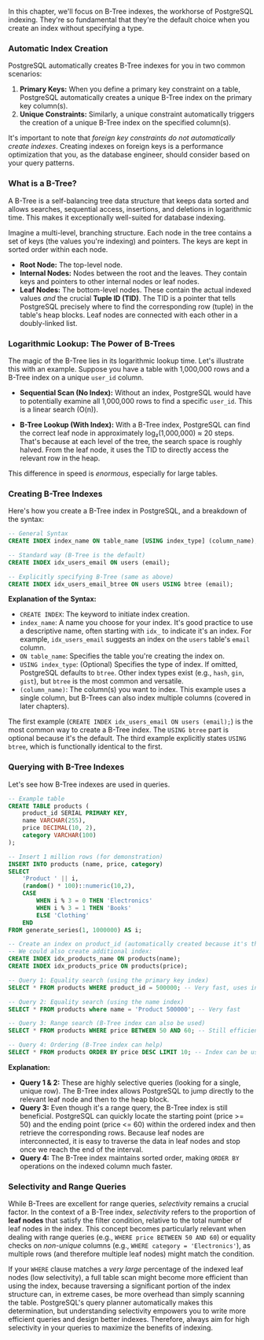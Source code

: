 In this chapter, we'll focus on B-Tree indexes, the workhorse of PostgreSQL indexing. They're so fundamental that they're the default choice when you create an index without specifying a type.

### Automatic Index Creation

PostgreSQL automatically creates B-Tree indexes for you in two common scenarios:

1.  **Primary Keys:** When you define a primary key constraint on a table, PostgreSQL automatically creates a unique B-Tree index on the primary key column(s).
2.  **Unique Constraints:** Similarly, a unique constraint automatically triggers the creation of a unique B-Tree index on the specified column(s).

It's important to note that _foreign key constraints do not automatically create indexes_. Creating indexes on foreign keys is a performance optimization that you, as the database engineer, should consider based on your query patterns.

### What is a B-Tree?

A B-Tree is a self-balancing tree data structure that keeps data sorted and allows searches, sequential access, insertions, and deletions in logarithmic time. This makes it exceptionally well-suited for database indexing.

Imagine a multi-level, branching structure. Each node in the tree contains a set of keys (the values you're indexing) and pointers. The keys are kept in sorted order within each node.

- **Root Node:** The top-level node.
- **Internal Nodes:** Nodes between the root and the leaves. They contain keys and pointers to other internal nodes or leaf nodes.
- **Leaf Nodes:** The bottom-level nodes. These contain the actual indexed values _and_ the crucial **Tuple ID (TID)**. The TID is a pointer that tells PostgreSQL precisely where to find the corresponding row (tuple) in the table's heap blocks. Leaf nodes are connected with each other in a doubly-linked list.

### Logarithmic Lookup: The Power of B-Trees

The magic of the B-Tree lies in its logarithmic lookup time. Let's illustrate this with an example. Suppose you have a table with 1,000,000 rows and a B-Tree index on a unique `user_id` column.

- **Sequential Scan (No Index):** Without an index, PostgreSQL would have to potentially examine all 1,000,000 rows to find a specific `user_id`. This is a linear search (O(n)).

- **B-Tree Lookup (With Index):** With a B-Tree index, PostgreSQL can find the correct leaf node in approximately log₂(1,000,000) ≈ 20 steps. That's because at each level of the tree, the search space is roughly halved. From the leaf node, it uses the TID to directly access the relevant row in the heap.

This difference in speed is _enormous_, especially for large tables.

### Creating B-Tree Indexes

Here's how you create a B-Tree index in PostgreSQL, and a breakdown of the syntax:

```sql
-- General Syntax
CREATE INDEX index_name ON table_name [USING index_type] (column_name);

-- Standard way (B-Tree is the default)
CREATE INDEX idx_users_email ON users (email);

-- Explicitly specifying B-Tree (same as above)
CREATE INDEX idx_users_email_btree ON users USING btree (email);
```

**Explanation of the Syntax:**

- `CREATE INDEX`: The keyword to initiate index creation.
- `index_name`: A name you choose for your index. It's good practice to use a descriptive name, often starting with `idx_` to indicate it's an index. For example, `idx_users_email` suggests an index on the `users` table's `email` column.
- `ON table_name`: Specifies the table you're creating the index on.
- `USING index_type`: (Optional) Specifies the type of index. If omitted, PostgreSQL defaults to `btree`. Other index types exist (e.g., `hash`, `gin`, `gist`), but `btree` is the most common and versatile.
- `(column_name)`: The column(s) you want to index. This example uses a single column, but B-Trees can also index multiple columns (covered in later chapters).

The first example (`CREATE INDEX idx_users_email ON users (email);`) is the most common way to create a B-Tree index. The `USING btree` part is optional because it's the default. The third example explicitly states `USING btree`, which is functionally identical to the first.

### Querying with B-Tree Indexes

Let's see how B-Tree indexes are used in queries.

```sql
-- Example table
CREATE TABLE products (
    product_id SERIAL PRIMARY KEY,
    name VARCHAR(255),
    price DECIMAL(10, 2),
    category VARCHAR(100)
);

-- Insert 1 million rows (for demonstration)
INSERT INTO products (name, price, category)
SELECT
    'Product ' || i,
    (random() * 100)::numeric(10,2),
    CASE
        WHEN i % 3 = 0 THEN 'Electronics'
        WHEN i % 3 = 1 THEN 'Books'
        ELSE 'Clothing'
    END
FROM generate_series(1, 1000000) AS i;

-- Create an index on product_id (automatically created because it's the primary key)
-- We could also create additional index:
CREATE INDEX idx_products_name ON products(name);
CREATE INDEX idx_products_price ON products(price);

-- Query 1: Equality search (using the primary key index)
SELECT * FROM products WHERE product_id = 500000; -- Very fast, uses index

-- Query 2: Equality search (using the name index)
SELECT * FROM products where name = 'Product 500000'; -- Very fast

-- Query 3: Range search (B-Tree index can also be used)
SELECT * FROM products WHERE price BETWEEN 50 AND 60; -- Still efficient, uses index

-- Query 4: Ordering (B-Tree index can help)
SELECT * FROM products ORDER BY price DESC LIMIT 10; -- Index can be used for sorting
```

**Explanation:**

- **Query 1 & 2:** These are highly selective queries (looking for a single, unique row). The B-Tree index allows PostgreSQL to jump directly to the relevant leaf node and then to the heap block.
- **Query 3:** Even though it's a range query, the B-Tree index is still beneficial. PostgreSQL can quickly locate the starting point (price >= 50) and the ending point (price <= 60) within the ordered index and then retrieve the corresponding rows. Because leaf nodes are interconnected, it is easy to traverse the data in leaf nodes and stop once we reach the end of the interval.
- **Query 4:** The B-Tree index maintains sorted order, making `ORDER BY` operations on the indexed column much faster.

### Selectivity and Range Queries

While B-Trees are excellent for range queries, _selectivity_ remains a crucial factor. In the context of a B-Tree index, _selectivity_ refers to the proportion of **leaf nodes** that satisfy the filter condition, relative to the total number of leaf nodes in the index. This concept becomes particularly relevant when dealing with range queries (e.g., `WHERE price BETWEEN 50 AND 60`) or equality checks on _non-unique_ columns (e.g., `WHERE category = 'Electronics'`), as multiple rows (and therefore multiple leaf nodes) might match the condition.

If your `WHERE` clause matches a _very large_ percentage of the indexed leaf nodes (low selectivity), a full table scan might become more efficient than using the index, because traversing a significant portion of the index structure can, in extreme cases, be more overhead than simply scanning the table. PostgreSQL's query planner automatically makes this determination, but understanding selectivity empowers you to write more efficient queries and design better indexes. Therefore, always aim for high selectivity in your queries to maximize the benefits of indexing.
